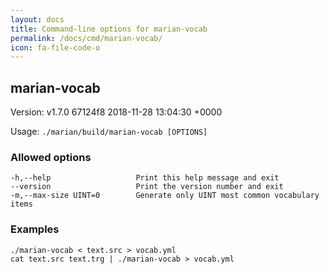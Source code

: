 ```yaml
---
layout: docs
title: Command-line options for marian-vocab
permalink: /docs/cmd/marian-vocab/
icon: fa-file-code-o
---
```


## marian-vocab
Version: 
v1.7.0 67124f8 2018-11-28 13:04:30 +0000

Usage: `./marian/build/marian-vocab [OPTIONS]`

### Allowed options
```
-h,--help                   Print this help message and exit
--version                   Print the version number and exit
-m,--max-size UINT=0        Generate only UINT most common vocabulary items
```

### Examples
```
./marian-vocab < text.src > vocab.yml
cat text.src text.trg | ./marian-vocab > vocab.yml
```
